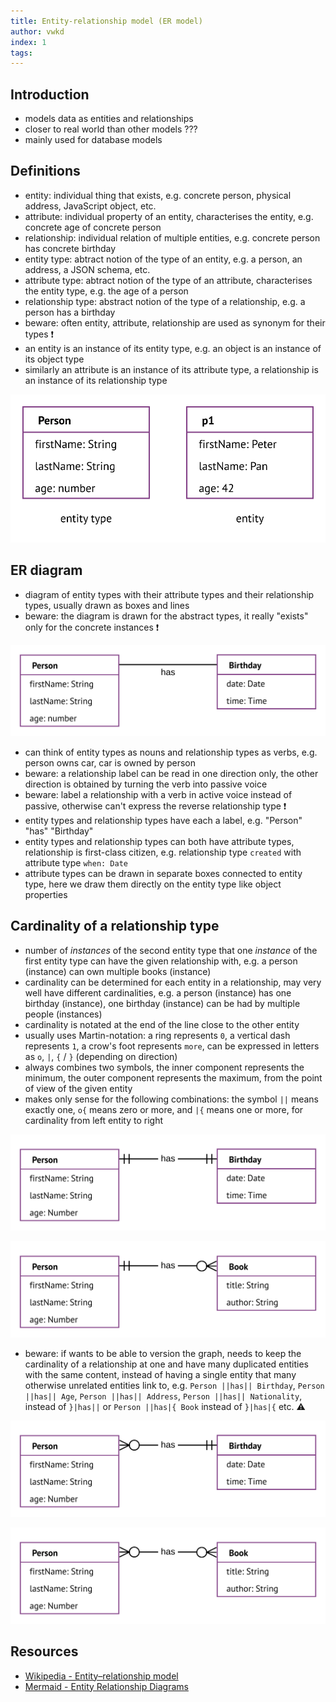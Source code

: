 ```yaml
---
title: Entity-relationship model (ER model)
author: vwkd
index: 1
tags:
---
```


## Introduction

- models data as entities and relationships
- closer to real world than other models ???
- mainly used for database models



## Definitions  

- entity: individual thing that exists, e.g. concrete person, physical address, JavaScript object, etc.
- attribute: individual property of an entity, characterises the entity, e.g. concrete age of concrete person
- relationship: individual relation of multiple entities, e.g. concrete person has concrete birthday
- entity type: abtract notion of the type of an entity, e.g. a person, an address, a JSON schema, etc.
- attribute type: abtract notion of the type of an attribute, characterises the entity type, e.g. the age of a person
- relationship type: abstract notion of the type of a relationship, e.g. a person has a birthday
- beware: often entity, attribute, relationship are used as synonym for their types ❗️
- an entity is an instance of its entity type, e.g. an object is an instance of its object type
- similarly an attribute is an instance of its attribute type, a relationship is an instance of its relationship type

![Person entity type and p1 entity](ertype.svg)



## ER diagram

- diagram of entity types with their attribute types and their relationship types, usually drawn as boxes and lines
- beware: the diagram is drawn for the abstract types, it really "exists" only for the concrete instances ❗️

![Person entity type and "has" relationship to Birthday entity type](er1.svg)

- can think of entity types as nouns and relationship types as verbs, e.g. person owns car, car is owned by person
- beware: a relationship label can be read in one direction only, the other direction is obtained by turning the verb into passive voice
- beware: label a relationship with a verb in active voice instead of passive, otherwise can't express the reverse relationship type ❗️
- entity types and relationship types have each a label, e.g. "Person" "has" "Birthday"
- entity types and relationship types can both have attribute types, relationship is first-class citizen, e.g. relationship type `created` with attribute type `when: Date`
- attribute types can be drawn in separate boxes connected to entity type, here we draw them directly on the entity type like object properties



## Cardinality of a relationship type

- number of _instances_ of the second entity type that one _instance_ of the first entity type can have the given relationship with, e.g. a person (instance) can own multiple books (instance)
- cardinality can be determined for each entity in a relationship, may very well have different cardinalities, e.g. a person (instance) has one birthday (instance), one birthday (instance) can be had by multiple people (instances)
- cardinality is notated at the end of the line close to the other entity
- usually uses Martin-notation: a ring represents `0`, a vertical dash represents `1`, a crow's foot represents `more`, can be expressed in letters as `o`, `|`, `{` / `}` (depending on direction)
- always combines two symbols, the inner component represents the minimum, the outer component represents the maximum, from the point of view of the given entity
- makes only sense for the following combinations: the symbol `||` means exactly one, `o{` means zero or more, and `|{` means one or more, for cardinality from left entity to right

![Person entity type and "has" relationship to Birthday entity type with cardinality one](er2.svg)

![Person entity type and "has" relationship to Book entity type with cardinality zero or more](er3.svg)

- beware: if wants to be able to version the graph, needs to keep the cardinality of a relationship at one and have many duplicated entities with the same content, instead of having a single entity that many otherwise unrelated entities link to, e.g. `Person ||has|| Birthday`, `Person ||has|| Age`, `Person ||has|| Address`, `Person ||has|| Nationality`, instead of `}|has||` or `Person ||has|{ Book` instead of `}|has|{` etc. ⚠️

![Person entity type and "has" relationship to Birthday entity type with cardinality one but reverse zero or more](er2bad.svg)

![Person entity type and "has" relationship to Book entity type with cardinality zero or more but reverse also zero or more](er3bad.svg)



## Resources

- [Wikipedia - Entity–relationship model](https://en.wikipedia.org/wiki/Entity%E2%80%93relationship_model)
- [Mermaid - Entity Relationship Diagrams](https://mermaid-js.github.io/mermaid/#/entityRelationshipDiagram)